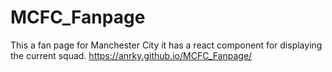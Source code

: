 # MCFC_Fanpage
This a fan page for Manchester City it has a react component for displaying the current squad.
https://anrky.github.io/MCFC_Fanpage/
